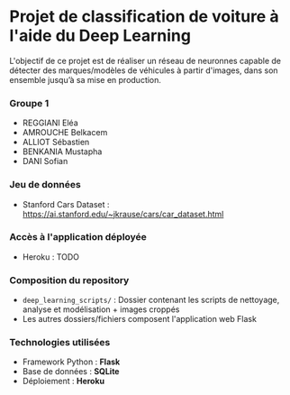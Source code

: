 # Projet de classification de voiture à l'aide du Deep Learning

L'objectif de ce projet est de réaliser un réseau de neuronnes capable de détecter des marques/modèles de véhicules à partir d'images, dans son ensemble jusqu’à sa mise en production.

### Groupe 1

- REGGIANI Eléa
- AMROUCHE Belkacem
- ALLIOT Sébastien
- BENKANIA Mustapha
- DANI Sofian

### Jeu de données

- Stanford Cars Dataset : https://ai.stanford.edu/~jkrause/cars/car_dataset.html

### Accès à l'application déployée

- Heroku : TODO

### Composition du repository

- `deep_learning_scripts/` : Dossier contenant les scripts de nettoyage, analyse et modélisation + images croppés
- Les autres dossiers/fichiers composent l'application web Flask

### Technologies utilisées

- Framework Python : **Flask**
- Base de données : **SQLite**
- Déploiement : **Heroku**

